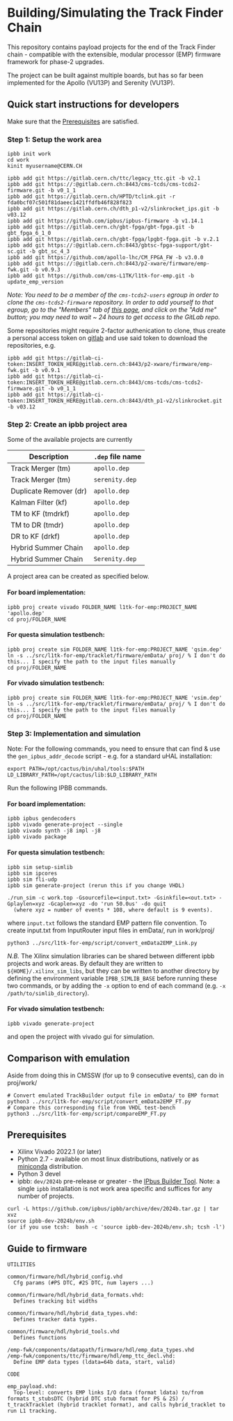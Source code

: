 # Building/Simulating the Track Finder Chain #

This repository contains payload projects for the end of the Track Finder chain - compatible with the extensible, modular processor (EMP) firmware framework for phase-2 upgrades.

The project can be built against multiple boards, but has so far been implemented for the Apollo (VU13P) and Serenity (VU13P).

## Quick start instructions for developers ##

Make sure that the [Prerequisites](#prerequisites) are satisfied.

### Step 1: Setup the work area

```
ipbb init work
cd work
kinit myusername@CERN.CH

ipbb add git https://gitlab.cern.ch/ttc/legacy_ttc.git -b v2.1
ipbb add git https://:@gitlab.cern.ch:8443/cms-tcds/cms-tcds2-firmware.git -b v0_1_1
ipbb add git https://gitlab.cern.ch/HPTD/tclink.git -r fda0bcf07c501f81daeec1421ffdfb46f828f823
ipbb add git https://gitlab.cern.ch/dth_p1-v2/slinkrocket_ips.git -b v03.12
ipbb add git https://github.com/ipbus/ipbus-firmware -b v1.14.1
ipbb add git https://gitlab.cern.ch/gbt-fpga/gbt-fpga.git -b gbt_fpga_6_1_0
ipbb add git https://gitlab.cern.ch/gbt-fpga/lpgbt-fpga.git -b v.2.1
ipbb add git https://:@gitlab.cern.ch:8443/gbtsc-fpga-support/gbt-sc.git -b gbt_sc_4_3
ipbb add git https://github.com/apollo-lhc/CM_FPGA_FW -b v3.0.0
ipbb add git https://:@gitlab.cern.ch:8443/p2-xware/firmware/emp-fwk.git -b v0.9.3
ipbb add git https://github.com/cms-L1TK/l1tk-for-emp.git -b update_emp_version
```

*Note: You need to be a member of the `cms-tcds2-users` egroup in order to clone the `cms-tcds2-firmware` repository. In order to add yourself to that egroup, go to the "Members" tab of [this page](https://e-groups.cern.ch/e-groups/Egroup.do?egroupId=10380295), and click on the "Add me" button; you may need to wait ~ 24 hours to get access to the GitLab repo.*

Some repositories might require 2-factor authenication to clone, thus create a personal access token on [gitlab](https://gitlab.cern.ch:8443/help/user/profile/personal_access_tokens.md) and use said token to download the repositories, e.g.

```
ipbb add git https://gitlab-ci-token:INSERT_TOKEN_HERE@gitlab.cern.ch:8443/p2-xware/firmware/emp-fwk.git -b v0.9.1
ipbb add git https://gitlab-ci-token:INSERT_TOKEN_HERE@gitlab.cern.ch:8443/cms-tcds/cms-tcds2-firmware.git -b v0_1_1
ipbb add git https://gitlab-ci-token:INSERT_TOKEN_HERE@gitlab.cern.ch:8443/dth_p1-v2/slinkrocket.git -b v03.12
```

### Step 2: Create an ipbb project area

Some of the available projects are currently

| Description                                              | `.dep` file name                  |
| -------------------------------------------------------- | --------------------------------- |
| Track Merger (tm)                                        | `apollo.dep`                      |
| Track Merger (tm)                                        | `serenity.dep`                    |
| Duplicate Remover (dr)                                   | `apollo.dep`                      |
| Kalman Filter (kf)                                       | `apollo.dep`                      |
| TM to KF (tmdrkf)                                        | `apollo.dep`                      |
| TM to DR (tmdr)                                          | `apollo.dep`                      |
| DR to KF (drkf)                                          | `apollo.dep`                      |
| Hybrid Summer Chain                                      | `apollo.dep`                      |
| Hybrid Summer Chain                                      | `Serenity.dep`                    |

A project area can be created as specified below.

#### For board implementation:
```
ipbb proj create vivado FOLDER_NAME l1tk-for-emp:PROJECT_NAME 'apollo.dep'
cd proj/FOLDER_NAME
```

#### For questa simulation testbench:
```
ipbb proj create sim FOLDER_NAME l1tk-for-emp:PROJECT_NAME 'qsim.dep'
ln -s ../src/l1tk-for-emp/tracklet/firmware/emData/ proj/ % I don't do this... I specify the path to the input files manually
cd proj/FOLDER_NAME
```

#### For vivado simulation testbench:
```
ipbb proj create sim FOLDER_NAME l1tk-for-emp:PROJECT_NAME 'vsim.dep'
ln -s ../src/l1tk-for-emp/tracklet/firmware/emData/ proj/ % I don't do this... I specify the path to the input files manually
cd proj/FOLDER_NAME
```

### Step 3: Implementation and simulation

Note: For the following commands, you need to ensure that can find & use the `gen_ipbus_addr_decode` script - e.g. for a standard uHAL installation:
```
export PATH=/opt/cactus/bin/uhal/tools:$PATH LD_LIBRARY_PATH=/opt/cactus/lib:$LD_LIBRARY_PATH
```
Run the following IPBB commands.

#### For board implementation:
```
ipbb ipbus gendecoders
ipbb vivado generate-project --single
ipbb vivado synth -j8 impl -j8
ipbb vivado package
```

#### For questa simulation testbench:
```
ipbb sim setup-simlib
ipbb sim ipcores
ipbb sim fli-udp
ipbb sim generate-project (rerun this if you change VHDL)

./run_sim -c work.top -Gsourcefile=<input.txt> -Gsinkfile=<out.txt> -Gplaylen=xyz -Gcaplen=xyz -do 'run 50.0us' -do quit 
  (where xyz = number of events * 108, where default is 9 events).
```
where `input.txt` follows the standard EMP pattern file convention. 
To create input.txt from InputRouter input files in emData/, run in work/proj/

```
python3 ../src/l1tk-for-emp/script/convert_emData2EMP_Link.py
```

*N.B.* The Xilinx simulation libraries can be shared between different ipbb projects and work areas. By default they are written to `${HOME}/.xilinx_sim_libs`, but they can be written to another directory by defining the environment variable `IPBB_SIMLIB_BASE` before running these two commands, or by adding the `-x` option to end of each command (e.g. `-x /path/to/simlib_directory`).

#### For vivado simulation testbench:
```
ipbb vivado generate-project
```
and open the project with vivado gui for simulation.

## Comparison with emulation ##

Aside from doing this in CMSSW (for up to 9 consecutive events), can do in proj/work/ 

```
# Convert emulated TrackBuilder output file in emData/ to EMP format
python3 ../src/l1tk-for-emp/script/convert_emData2EMP_FT.py
# Compare this corresponding file from VHDL test-bench 
python3 ../src/l1tk-for-emp/script/compareEMP_FT.py
```


## Prerequisites ##

 * Xilinx Vivado 2022.1 (or later)
 * Python 2.7 - available on most linux distributions, natively or as [miniconda](https://conda.io/miniconda.html) distribution.
 * Python 3 devel
 * ipbb: `dev/2024b` pre-release or greater - the [IPbus Builder Tool](https://github.com/ipbus/ipbb). Note: a single `ipbb` installation is not work area specific and suffices for any number of projects.
 
```
curl -L https://github.com/ipbus/ipbb/archive/dev/2024b.tar.gz | tar xvz
source ipbb-dev-2024b/env.sh
(or if you use tcsh:  bash -c 'source ipbb-dev-2024b/env.sh; tcsh -l')
```

## Guide to firmware ##

````
UTILITIES

common/firmware/hdl/hybrid_config.vhd
  Cfg params (#PS DTC, #2S DTC, num layers ...)

common/firmware/hdl/hybrid_data_formats.vhd:
  Defines tracking bit widths

common/firmware/hdl/hybrid_data_types.vhd:
  Defines tracker data types.

common/firmware/hdl/hybrid_tools.vhd
  Defines functions

/emp-fwk/components/datapath/firmware/hdl/emp_data_types.vhd
/emp-fwk/components/ttc/firmware/hdl/emp_ttc_decl.vhd:
  Define EMP data types (ldata=64b data, start, valid)

CODE

emp_payload.vhd:
  Top-level: converts EMP links I/O data (format ldata) to/from formats t_stubsDTC (hybrid DTC stub format for PS & 2S) / t_trackTracklet (hybrid tracklet format), and calls hybrid_tracklet to run L1 tracking.

````
